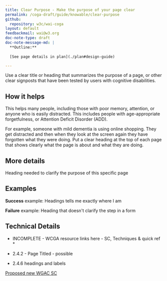 ```yaml
---
title: Clear Purpose - Make the purpose of your page clear
permalink: /coga-draft/guide/knowable/clear-purpose
github:
  repository: w3c/wai-coga
layout: default
feedbackmail: wai@w3.org
doc-note-type: draft
doc-note-message-md: |
  **Outline:**
      
  [See page details in plan](./plan#design-guide)

---
```

Use a clear title or heading that summarizes the purpose of a page, or other clear signposts that have been tested by users with cognitive disabilities. 

## How it helps

This helps many people, including those with poor memory, attention, or anyone who is easily distracted. This includes people with age-appropriate forgetfulness, or Attention Deficit Disorder (ADD).

For example, someone with mild dementia is using online shopping. They get distracted and then when they look at the screen again they have forgotten what they were doing. Put a clear heading at the top of each page that shows clearly what the page is about and what they are doing. 

## More details

Heading needed to clarify the purpose of this specific page

## Examples

**Success** example: Headings tells me exactly where I am

**Failure** example: Heading that doesn't clarify the step in a form

## Technical Details

* INCOMPLETE - WCGA resource links here - SC, Techniques & quick ref *

* 2.4.2 - Page Titled  - possible
* 2.4.6 headings and labels

[Proposed new WGAC SC](https://github.com/w3c/wcag21/issues/55)